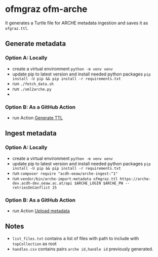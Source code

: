 # ofmgraz ofm-arche
It generates a Turtle file for ARCHE metadata ingestion and saves it as `ofgraz.ttl`.

## Generate metadata

### Option A: Locally
* create a virtual environment `python -m venv venv`
* update pip to latest version and install needed python packages `pip install -U pip && pip install -r requirements.txt`
* run ```./fetch_data.sh```
* run ```./xml2arche.py```
* 

### Option B: As a GitHub Action
* run Action [Generate TTL](https://github.com/ofmgraz/ofm-arche/actions/workflows/generate-ttl.yml)

## Ingest metadata

### Option A: Locally
* create a virtual environment `python -m venv venv`
* update pip to latest version and install needed python packages `pip install -U pip && pip install -r requirements.txt`
* run ```composer require "acdh-oeaw/arche-ingest:^1"```
* run ```vendor/bin/arche-import-metadata ofmgraz.ttl https://arche-dev.acdh-dev.oeaw.ac.at/api $ARCHE_LOGIN $ARCHE_PW --retriesOnConflict 25```

### Option B: As a GitHub Action
* run Action [Upload metadata](https://github.com/ofmgraz/ofm-arche/actions/workflows/upload-ttl.yml)


## Notes
* `list_files.txt` contains a list of files with path to include with `topCollection` as root
* `handles.csv` contains pairs ```arche id,handle id``` previously generated. 
